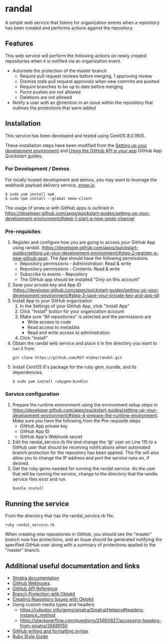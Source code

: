 # randal
A simple web service that listens for organization events when a repository has been created and performs actions against the repository. 

## Features
This web service will perform the following actions on newly created repositories when it is notified via an organization event.

* Automate the protection of the master branch
  * Require pull request reviews before merging, 1 approving review 
  * Dismiss stale pull request approvals when new commits are pushed 
  * Require branches to be up to date before merging
  * Force pushes are not allowed
  * Deletions are not allowed
* Notify a user with an @mention in an issue within the repository that outlines the protections that were added

## Installation 
This service has been developed and tested using CentOS 8.0.1905.

These installation steps have been modified from the [Setting up your development environment](https://developer.github.com/apps/quickstart-guides/setting-up-your-development-environment/) and [Using the GitHub API in your app](https://developer.github.com/apps/quickstart-guides/using-the-github-api-in-your-app/) GitHub App Quickstart guides.

### For Development / Demos
For locally hosted development and demos, you may want to leverage the webhook payload delivery service, [smee.io](https://smee.io/).

```
$ sudo yum install npm
$ sudo npm install --global smee-client
```

The usage of smee.io with GitHub apps is outlined in https://developer.github.com/apps/quickstart-guides/setting-up-your-development-environment/#step-1-start-a-new-smee-channel

### Pre-requisites
1. Register and configure how you are going to access your GitHub App using randall. (https://developer.github.com/apps/quickstart-guides/setting-up-your-development-environment/#step-2-register-a-new-github-app). The App should have the following permissions.
   * Repository permissions - Administration: Read & write
   * Repository permissions - Contents: Read & write
   * Subscribe to events - Repository
   * The GitHub app should be installed "Only on this account"
2. Save your private key and App ID (https://developer.github.com/apps/quickstart-guides/setting-up-your-development-environment/#step-3-save-your-private-key-and-app-id)
3. Install App to your GitHub organization
   1. In the Settings of your GitHub App, click "Install App"
   2. Click "Install" button for your organization account
   3. Make sure "All repositories" is selected and the permissions are
      * Write access to code
      * Read access to metadata
      * Read and write access to administration
   4. Click "Install"
4. Obtain the randal web service and place it in the directory you want to run it from.
   ```
   git clone https://github.com/RST-Video/randal.git
   ```
5. Install CentOS 8's package for the ruby gem, bundle, and its dependencies.
   ```
   $ sudo yum install rubygem-bundler
   ```
   
### Service configuration
1. Prepare the runtime environment using the environment setup steps in https://developer.github.com/apps/quickstart-guides/setting-up-your-development-environment/#step-4-prepare-the-runtime-environment. Make sure you have the following from the Pre-requisite steps
   * GitHub App private key
   * GitHub App ID
   * GitHub App's Webhook secret 
2. Edit the randal_service.rb file and change the '@' user on Line 115 to a GitHub user that should be receiving notifications when automated branch protection for the repository has been applied. This file will also allow you to change the IP address and port the service runs on, if desired.
3. Get the ruby gems needed for running the randal service. As the user that will be running the service, change to the directory that the randle service files exist and run
   ```
   bundle install
   ```

## Running the service
From the directory that has the randal_service.rb file.
```
ruby randal_service.rb
```
When creating new repositories in GitHub, you should see the "master" branch now has protections, and an Issue should be generated notifying the specified GitHub user along with a summary of protections applied to the "master" branch.

## Additional useful documentation and links
* [Sinatra documentation](https://github.com/sinatra/sinatra#table-of-contents)
* [GitHub Webhooks](https://developer.github.com/webhooks/)
* [GitHub API Reference](https://developer.github.com/v3/)
* [Branch Protection with Oktokit](https://www.rubydoc.info/gems/octokit/Octokit/Client/Repositories#protect_branch-instance_method)
* [Creating Repository Issues with Oktokit](https://www.rubydoc.info/gems/octokit/Octokit/Client/Issues#create_issue-instance_method)
* Using custom media types and headers
  * https://rubydoc.info/gems/sinatra/Sinatra/Helpers#headers-instance_method
  * https://stackoverflow.com/questions/25660827/accessing-headers-from-sinatra/35689150
* [GitHub writing and formatting syntax](https://help.github.com/en/github/writing-on-github/basic-writing-and-formatting-syntax)
* [Ruby Style Guide](https://shopify.github.io/ruby-style-guide/)
